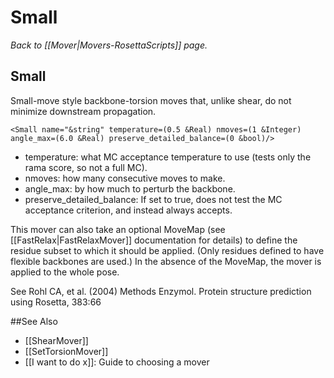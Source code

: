 # Small
*Back to [[Mover|Movers-RosettaScripts]] page.*
## Small

Small-move style backbone-torsion moves that, unlike shear, do not minimize downstream propagation.

```
<Small name="&string" temperature=(0.5 &Real) nmoves=(1 &Integer) angle_max=(6.0 &Real) preserve_detailed_balance=(0 &bool)/>
```

-   temperature: what MC acceptance temperature to use (tests only the rama score, so not a full MC).
-   nmoves: how many consecutive moves to make.
-   angle\_max: by how much to perturb the backbone.
-   preserve\_detailed\_balance: If set to true, does not test the MC acceptance criterion, and instead always accepts.

This mover can also take an optional MoveMap (see [[FastRelax|FastRelaxMover]] documentation for details) to define the residue subset to which it should be applied.  (Only residues defined to have flexible backbones are used.)  In the absence of the MoveMap, the mover is applied to the whole pose.

See Rohl CA, et al. (2004) Methods Enzymol. Protein structure prediction using Rosetta, 383:66


##See Also

* [[ShearMover]]
* [[SetTorsionMover]]
* [[I want to do x]]: Guide to choosing a mover
